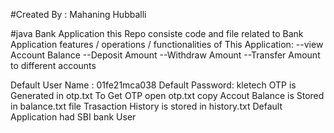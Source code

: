 #Created By : Mahaning Hubballi



#java Bank Application 
this Repo consiste code and file related to Bank Application 
features / operations / functionalities of This Application:
--view Account Balance
--Deposit Amount 
--Withdraw Amount
--Transfer Amount to different accounts 

Default User Name : 01fe21mca038
Default Password: kletech
OTP is Generated in otp.txt
To Get OTP open otp.txt copy 
Accout Balance is Stored in balance.txt file
Trasaction History is stored in history.txt
Default Application had SBI bank User
